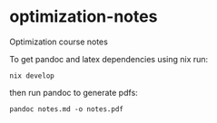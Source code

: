 # optimization-notes
Optimization course notes

To get pandoc and latex dependencies using nix run:
```
nix develop
```
then run pandoc to generate pdfs:
```
pandoc notes.md -o notes.pdf
```
